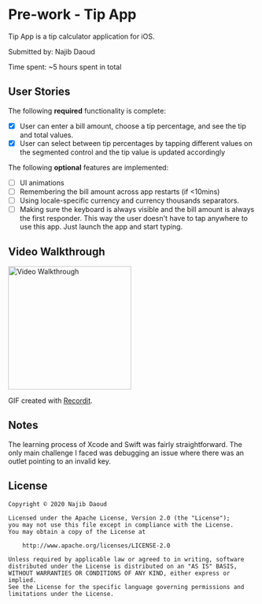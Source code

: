# Pre-work - Tip App

Tip App is a tip calculator application for iOS.

Submitted by: Najib Daoud

Time spent: ~5 hours spent in total

## User Stories

The following **required** functionality is complete:

* [x] User can enter a bill amount, choose a tip percentage, and see the tip and total values.
* [x] User can select between tip percentages by tapping different values on the segmented control and the tip value is updated accordingly

The following **optional** features are implemented:

* [ ] UI animations
* [ ] Remembering the bill amount across app restarts (if <10mins)
* [ ] Using locale-specific currency and currency thousands separators.
* [ ] Making sure the keyboard is always visible and the bill amount is always the first responder. This way the user doesn't have to tap anywhere to use this app. Just launch the app and start typing.

## Video Walkthrough

<img src='http://g.recordit.co/egkiM6CB5f.gif' title='Video Walkthrough' alt='Video Walkthrough' width='250'/>

GIF created with [Recordit](https://recordit.co/egkiM6CB5f).

## Notes

The learning process of Xcode and Swift was fairly straightforward. The only main challenge I faced was debugging an issue where there was an outlet pointing to an invalid key.

## License

    Copyright © 2020 Najib Daoud

    Licensed under the Apache License, Version 2.0 (the "License");
    you may not use this file except in compliance with the License.
    You may obtain a copy of the License at

        http://www.apache.org/licenses/LICENSE-2.0

    Unless required by applicable law or agreed to in writing, software
    distributed under the License is distributed on an "AS IS" BASIS,
    WITHOUT WARRANTIES OR CONDITIONS OF ANY KIND, either express or implied.
    See the License for the specific language governing permissions and
    limitations under the License.
